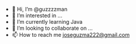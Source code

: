 - 👋 Hi, I’m @guzzzzman
- 👀 I’m interested in ...
- 🌱 I’m currently learning Java
- 💞️ I’m looking to collaborate on ...
- 📫 How to reach me joseguzma222@gmail.com

<!---
guzzzzman/guzzzzman is a ✨ special ✨ repository because its `README.md` (this file) appears on your GitHub profile.
You can click the Preview link to take a look at your changes.
--->
